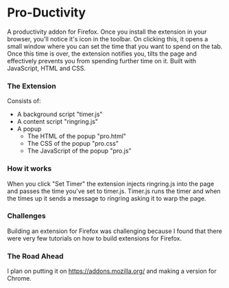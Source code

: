 # Pro-Ductivity
A productivity addon for Firefox.
Once you install the extension in your browser, you'll notice it's icon in the toolbar. On clicking this, it opens a small window where you can set the time that you want to spend on the tab. Once this time is over,  the extension notifies you, tilts the page and effectively prevents you from spending further time on it.
Built with JavaScript, HTML and CSS.

### The Extension
Consists of:
- A background script "timer.js"
- A content script "ringring.js"
- A popup
  - The HTML of the popup "pro.html"
  - The CSS of the popup "pro.css"
  - The JavaScript of the popup "pro.js"
  
### How it works
When you click "Set Timer" the extension injects ringring.js into the page and passes the time you've set to timer.js. Timer.js runs the timer and when the times up it sends a message to ringring asking it to warp the page.

### Challenges
Building an extension for Firefox was challenging because I found that there were very few tutorials on how to build extensions for Firefox. 
 
### The Road Ahead
I plan on putting it on https://addons.mozilla.org/ and making a version for Chrome.
